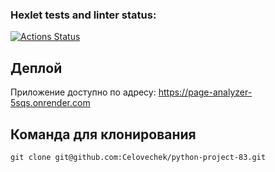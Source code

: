 ### Hexlet tests and linter status:
[![Actions Status](https://github.com/Celovechek/python-project-83/actions/workflows/hexlet-check.yml/badge.svg)](https://github.com/Celovechek/python-project-83/actions)

## Деплой
Приложение доступно по адресу: https://page-analyzer-5sqs.onrender.com

## Команда для клонирования
```git clone git@github.com:Celovechek/python-project-83.git```